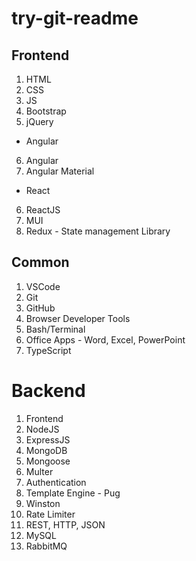 # try-git-readme

## Frontend

1. HTML
2. CSS
3. JS
4. Bootstrap
5. jQuery

-   Angular

6. Angular
7. Angular Material

-   React

6. ReactJS
7. MUI
8. Redux - State management Library

## Common

1. VSCode
2. Git
3. GitHub
4. Browser Developer Tools
5. Bash/Terminal
6. Office Apps - Word, Excel, PowerPoint
7. TypeScript

# Backend

1. Frontend
2. NodeJS
3. ExpressJS
4. MongoDB
5. Mongoose
6. Multer
7. Authentication
8. Template Engine - Pug
9. Winston
10. Rate Limiter
11. REST, HTTP, JSON
12. MySQL
13. RabbitMQ
